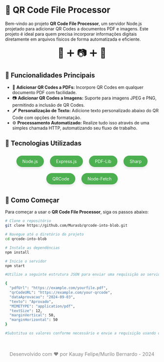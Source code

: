 # 🚀 QR Code File Processor

Bem-vindo ao projeto **QR Code File Processor**, um servidor Node.js projetado para adicionar QR Codes a documentos PDF e imagens. Este projeto é ideal para quem precisa incorporar informações digitais diretamente em arquivos físicos de forma automatizada e eficiente.

<div style="text-align: center; font-size: 2rem; margin-bottom: 20px;">
    📄 ➕ 📷 ➕ 🔗
</div>

## 🌟 Funcionalidades Principais

- 📄 **Adicionar QR Codes a PDFs:** Incorpore QR Codes em qualquer documento PDF com facilidade.
- 📷 **Adicionar QR Codes a Imagens:** Suporte para imagens JPEG e PNG, permitindo a inclusão de QR Codes.
- 🖋️ **Personalização de Texto:** Adicione texto personalizado abaixo do QR Code com opções de formatação.
- ⚙️ **Processamento Automatizado:** Realize tudo isso através de uma simples chamada HTTP, automatizando seu fluxo de trabalho.

## 🔧 Tecnologias Utilizadas

<div style="display: flex; flex-wrap: wrap; justify-content: center; margin-bottom: 20px;">
    <div style="margin: 10px; padding: 10px 20px; background-color: #4CAF50; color: white; border-radius: 20px; box-shadow: 0 4px 8px rgba(0, 0, 0, 0.1);">
        Node.js
    </div>
    <div style="margin: 10px; padding: 10px 20px; background-color: #4CAF50; color: white; border-radius: 20px; box-shadow: 0 4px 8px rgba(0, 0, 0, 0.1);">
        Express.js
    </div>
    <div style="margin: 10px; padding: 10px 20px; background-color: #4CAF50; color: white; border-radius: 20px; box-shadow: 0 4px 8px rgba(0, 0, 0, 0.1);">
        PDF-Lib
    </div>
    <div style="margin: 10px; padding: 10px 20px; background-color: #4CAF50; color: white; border-radius: 20px; box-shadow: 0 4px 8px rgba(0, 0, 0, 0.1);">
        Sharp
    </div>
    <div style="margin: 10px; padding: 10px 20px; background-color: #4CAF50; color: white; border-radius: 20px; box-shadow: 0 4px 8px rgba(0, 0, 0, 0.1);">
        QRCode
    </div>
    <div style="margin: 10px; padding: 10px 20px; background-color: #4CAF50; color: white; border-radius: 20px; box-shadow: 0 4px 8px rgba(0, 0, 0, 0.1);">
        Node-Fetch
    </div>
</div>

## 🚀 Como Começar

Para começar a usar o **QR Code File Processor**, siga os passos abaixo:

```bash
# Clone o repositório
git clone https://github.com/Murasb/qrcode-into-blob.git

# Navegue até o diretório do projeto
cd qrcode-into-blob

# Instale as dependências
npm install

# Inicie o servidor
npm start

#Utilize a seguinte estrutura JSON para enviar uma requisição ao servidor:

{
  "pdfUrl": "https://example.com/yourfile.pdf",
  "qrCodeURL": "https://example.com/your-qrcode",
  "dataAprovacao": "2024-09-03",
  "texto": "Aprovado",
  "MIMETYPE": "application/pdf",
  "textSize": 12,
  "marginVertical": 50,
  "marginHorizontal": 50
}

#Substitua os valores conforme necessário e envie a requisição usando o Postman, cURL, ou qualquer cliente HTTP de sua preferência.
```

<div style="text-align: center; margin-top: 50px; font-size: 1rem; color: #888;"> Desenvolvido com ❤️ por Kauay Felipe/Murilo Bernardo - 2024 </div> 
